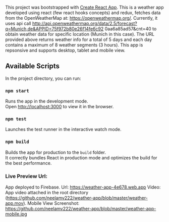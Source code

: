 This project was bootstrapped with [Create React App](https://github.com/facebook/create-react-app).
This is a weather app developed using react (few react hooks concepts) and redux, fetches data from the OpenWeatherMap at: https://openweathermap.org/.
Currently, it uses api call http://api.openweathermap.org/data/2.5/forecast?q=Munich,de&APPID=75f972b80e26f14fe6c92
0aa6a85ad57&cnt=40 to obtain weather data for specific location (Munich in this case). The URL provided above returns weather info for a total of 5 days
and each day contains a maximum of 8 weather segments (3 hours).
This app is repsonsive and supports desktop, tablet and mobile view.


## Available Scripts

In the project directory, you can run:

### `npm start`

Runs the app in the development mode.<br />
Open [http://localhost:3000](http://localhost:3000) to view it in the browser.


### `npm test`

Launches the test runner in the interactive watch mode.<br />


### `npm build`

Builds the app for production to the `build` folder.<br />
It correctly bundles React in production mode and optimizes the build for the best performance.


### Live Preview Url:

App deployed to Firebase. 
Url: https://weather-app-4e678.web.app
Video: App video attached in the root directory (https://github.com/neelamv222/weather-app/blob/master/weather-app.mov).
Mobile View Screenshot: https://github.com/neelamv222/weather-app/blob/master/weather-app-mobile.jpg
